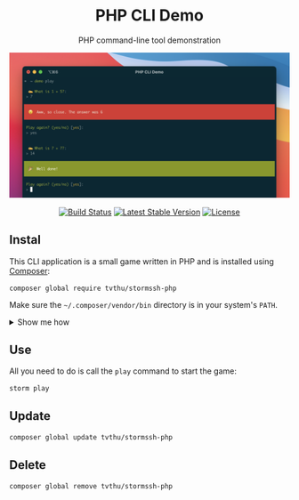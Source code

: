 <h1 align="center">PHP CLI Demo</h1>

<p align="center">PHP command-line tool demonstration</p>

<p align="center">
    <img alt="Preview" src="/art/preview.png">
	<p align="center">
		<a href="https://github.com/tvthu/stormssh-php/actions"><img alt="Build Status" src="https://github.com/tvthu/stormssh-php/workflows/CI/badge.svg"></a>
		<a href="//packagist.org/packages/tvthu/stormssh-php"><img alt="Latest Stable Version" src="https://poser.pugx.org/tvthu/stormssh-php/v"></a>
		<a href="//packagist.org/packages/tvthu/stormssh-php"><img alt="License" src="https://poser.pugx.org/tvthu/stormssh-php/license"></a>
	</p>
</p>

## Instal

This CLI application is a small game written in PHP and is installed using [Composer](https://getcomposer.org):

```
composer global require tvthu/stormssh-php
```

Make sure the `~/.composer/vendor/bin` directory is in your system's `PATH`.

<details>
<summary>Show me how</summary>

If it's not already there, add the following line to your Bash configuration file (usually `~/.bash_profile`, `~/.bashrc`, `~/.zshrc`, etc.):

```
export PATH=~/.composer/vendor/bin:$PATH
```

If the file doesn't exist, create it.

Run the following command on the file you've just updated for the change to take effect:

```
source ~/.bash_profile
```
</details>

## Use

All you need to do is call the `play` command to start the game:

```
storm play
```

## Update

```
composer global update tvthu/stormssh-php
```

## Delete

```
composer global remove tvthu/stormssh-php
```
